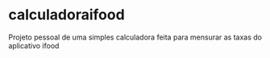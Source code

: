 # calculadoraifood
Projeto pessoal de uma simples calculadora feita para mensurar as taxas do aplicativo ifood
